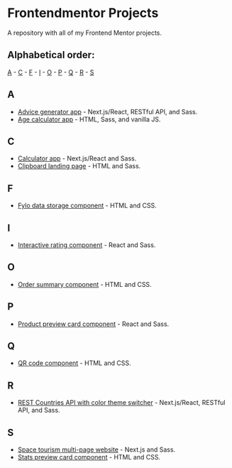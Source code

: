 # Frontendmentor Projects
A repository with all of my Frontend Mentor projects.

## Alphabetical order:
[A](#a) - [C](#c) - [F](#f) - [I](#i) - [O](#o) - [P](#p) - [Q](#q) - [R](#r) - [S](#s) 

## A
- [Advice generator app](https://www.frontendmentor.io/solutions/react-nextjs-sass-hrcLchjPtu) - Next.js/React, RESTful API, and Sass.
- [Age calculator app](https://www.frontendmentor.io/solutions/html-sass-and-javascript-aSPjmCJjeC) - HTML, Sass, and vanilla JS.

## C
- [Calculator app](https://www.frontendmentor.io/solutions/nextjsreact-sass-responsive-P7fq_buLlZ) - Next.js/React and Sass.
- [Clipboard landing page](https://www.frontendmentor.io/solutions/responsive-with-sass-RTGqnSyUK0) - HTML and Sass.

## F
- [Fylo data storage component](https://www.frontendmentor.io/solutions/fylo-data-storage-component-ahyvke3sFU) - HTML and CSS.

## I
- [Interactive rating component](https://www.frontendmentor.io/solutions/react-sassscss-responsive-app-S9j1KtiFBz) - React and Sass.

## O
- [Order summary component](https://www.frontendmentor.io/solutions/order-summary-component-bxYjuv5nHe) - HTML and CSS.

## P
- [Product preview card component](https://www.frontendmentor.io/solutions/react-app-with-sass-responsive-5hSk5wKe_B) - React and Sass.

## Q
- [QR code component](https://www.frontendmentor.io/solutions/html-css-desktop-first-qoHgTcB_pQ) - HTML and CSS.

## R
- [REST Countries API with color theme switcher](https://www.frontendmentor.io/solutions/nextjsreact-sass-responsive-ZPSen0RIUl) - Next.js/React, RESTful API, and Sass.

## S
- [Space tourism multi-page website](https://www.frontendmentor.io/solutions/nextjs-react-responsive-with-sass-ZJalweAxxc) - Next.js and Sass.
- [Stats preview card component](https://www.frontendmentor.io/solutions/stats-preview-card-component-j1CW3z0A9F) - HTML and CSS.
